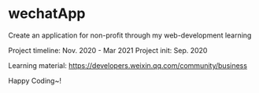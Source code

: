 # wechatApp

Create an application for non-profit through my web-development learning

Project timeline: Nov. 2020 - Mar 2021
Project init: Sep. 2020

Learning material: https://developers.weixin.qq.com/community/business

Happy Coding~! 

